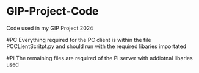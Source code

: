 # GIP-Project-Code
Code used in my GIP Project 2024

#PC
Everything required for the PC client is within the file PCCLientScritpt.py and should run with the required libaries importated 

#Pi
The remaining files are required of the Pi server with addiotnal libaries used  
